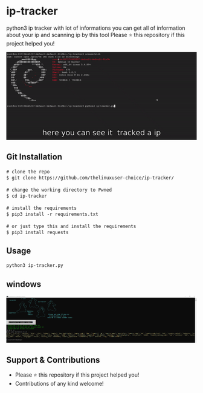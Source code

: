 # ip-tracker
python3 ip tracker with lot of informations
you can get all of information about your ip and scanning ip by this tool
Please ⭐️ this repository if this project helped you!



![trial](/assets/iptracker.gif)


## Git Installation
```
# clone the repo
$ git clone https://github.com/thelinuxuser-choice/ip-tracker/

# change the working directory to Pwned
$ cd ip-tracker

# install the requirements 
$ pip3 install -r requirements.txt

# or just type this and install the requirements 
$ pip3 install requests
```

## Usage

```
python3 ip-tracker.py

```
## windows
<p align="center">
  <img src="/assets/windows.png">
</p>

## Support & Contributions
- Please ⭐️ this repository if this project helped you!
- Contributions of any kind welcome!
